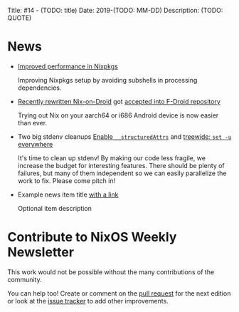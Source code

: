 Title: #14 - (TODO: title)
Date: 2019-(TODO: MM-DD)
Description: (TODO: QUOTE)

# News

- [Improved performance in Nixpkgs](https://matthewbauer.us/blog/avoid-subshells.html)

  Improving Nixpkgs setup by avoiding subshells in processing dependencies.

- [Recently rewritten Nix-on-Droid](https://github.com/t184256/nix-on-droid-bootstrap)
  got [accepted into F-Droid repository](https://f-droid.org/en/packages/com.termux.nix)

  Trying out Nix on your aarch64 or i686 Android device is now easier than ever.

- Two big stdenv cleanups [Enable `__structuredAttrs`](https://github.com/NixOS/nixpkgs/pull/72074) and [treewide: `set -u` everywhere](https://github.com/NixOS/nixpkgs/pull/72347)

  It's time to clean up stdenv!
  By making our code less fragile, we increase the budget for interesting features. 
  There should be plenty of failures, but many of them independent so we can easily parallelize the work to fix.
  Please come pitch in!
  
- Example news item title [with a link](http://example.com)

  Optional item description


# Contribute to NixOS Weekly Newsletter

This work would not be possible without the many contributions of the community.

You can help too! Create or comment on the [pull request](https://github.com/NixOS/nixos-weekly/pulls)
for the next edition or look at the
[issue tracker](https://github.com/NixOS/nixos-weekly/issues) to add other improvements.

